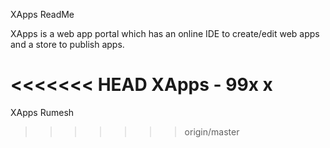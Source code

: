 XApps ReadMe

XApps is a web app portal which has an online IDE to create/edit web apps and a store to publish apps.

<<<<<<< HEAD
XApps - 99x x
=======
XApps Rumesh
>>>>>>> origin/master
